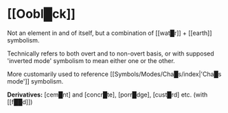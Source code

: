 # **[[Oobl█ck]]**

Not an element in and of itself, but a combination of [[wat█r]] + [[earth]] symbolism.

Technically refers to both overt and to non-overt basis, or with supposed 'inverted mode' symbolism to mean either one or the other.

More customarily used to reference [[Symbols/Modes/Cha█s/index|'Cha█s mode']] symbolism.

**Derivatives:** [cem█nt] and [concr█te], [porr█dge], [cust█rd] etc. (with [[f██d]])